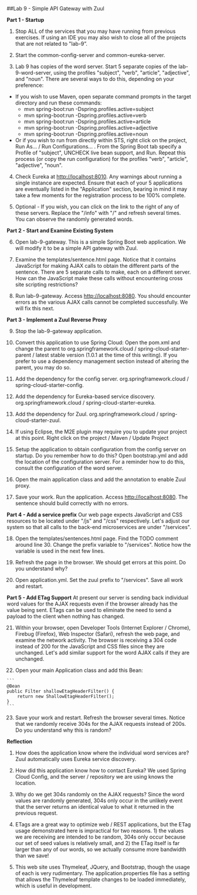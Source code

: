 ##Lab 9 - Simple API Gateway with Zuul

  **Part 1 - Startup**

1.  Stop ALL of the services that you may have running from previous exercises.  If using an IDE you may also wish to close all of the projects that are not related to "lab-9”.

2.  Start the common-config-server and common-eureka-server.  

3.  Lab 9 has copies of the word server.  Start 5 separate copies of the lab-9-word-server, using the profiles "subject", "verb", "article", "adjective", and "noun".  There are several ways to do this, depending on your preference:
  - If you wish to use Maven, open separate command prompts in the target directory and run these commands:
    - mvn spring-boot:run -Dspring.profiles.active=subject
    - mvn spring-boot:run -Dspring.profiles.active=verb
    - mvn spring-boot:run -Dspring.profiles.active=article
    - mvn spring-boot:run -Dspring.profiles.active=adjective
    - mvn spring-boot:run -Dspring.profiles.active=noun
  - Or if you wish to run from directly within STS, right click on the project, Run As... / Run Configurations... .  From the Spring Boot tab specify a Profile of "subject", UNCHECK live bean support, and Run.  Repeat this process (or copy the run configuration) for the profiles "verb", "article", "adjective", "noun".

4.  Check Eureka at [http://localhost:8010](http://localhost:8010).   Any warnings about running a single instance are expected.  Ensure that each of your 5 applications are eventually listed in the "Application" section, bearing in mind it may take a few moments for the registration process to be 100% complete.	

5.  Optional - If you wish, you can click on the link to the right of any of these servers.  Replace the "/info" with "/" and refresh several times.  You can observe the randomly generated words.  



  **Part 2 - Start and Examine Existing System**

6.  Open lab-9-gateway.  This is a simple Spring Boot web application.  We will modify it to be a simple API gateway with Zuul.

7.  Examine the templates/sentence.html page.  Notice that it contains JavaScript for making AJAX calls to obtain the different parts of the sentence.  There are 5 separate calls to make, each on a different server.  How can the JavaScript make these calls without encountering cross site scripting restrictions?

8.  Run lab-9-gateway.  Access [http://localhost:8080](http://localhost:8080).  You should encounter errors as the various AJAX calls cannot be completed successfully.  We will fix this next.



  **Part 3 - Implement a Zuul Reverse Proxy**

9.  Stop the lab-9-gateway application.

10.  Convert this application to use Spring Cloud:  Open the pom.xml and change the parent to org.springframework.cloud / spring-cloud-starter-parent / latest stable version (1.0.1 at the time of this writing).  If you prefer to use a dependency management section instead of altering the parent, you may do so.

11.  Add the dependency for the config server.  org.springframework.cloud / spring-cloud-starter-config.  

12.  Add the dependency for Eureka-based service discovery.  org.springframework.cloud / spring-cloud-starter-eureka.

13.  Add the dependency for Zuul.  org.springframework.cloud / spring-cloud-starter-zuul.

14.  If using Eclipse, the M2E plugin may require you to update your project at this point.  Right click on the project / Maven / Update Project

15.  Setup the application to obtain configuration from the config server on startup.  Do you remember how to do this?  Open bootstrap.yml and add the location of the configuration server.  For a reminder how to do this, consult the configuration of the word server.

16.  Open the main application class and add the annotation to enable Zuul proxy.

17.  Save your work.  Run the application.  Access [http://localhost:8080](http://localhost:8080).  The sentence should build correctly with no errors.  



  **Part 4 - Add a service prefix**  Our web page expects JavaScript and CSS resources to be located under "/js" and "/css" respectively.  Let's adjust our system so that all calls to the back-end microservices are under "/services".
  
18.  Open the templates/sentences.html page.  Find the TODO comment around line 30.  Change the prefix variable to "/services".  Notice how the variable is used in the next few lines.

19.  Refresh the page in the browser.  We should get errors at this point.  Do you understand why?

20.  Open application.yml.   Set the zuul prefix to "/services".  Save all work and restart.


  **Part 5 - Add ETag Support**  At present our server is sending back individual word values for the AJAX requests even if the browser already has the value being sent.  ETags can be used to eliminate the need to send a payload to the client when nothing has changed.
  
21.  Within your browser, open Developer Tools (Internet Explorer / Chrome), Firebug (Firefox), Web Inspector (Safari), refresh the web page, and examine the network activity.  The browser is receiving a 304 code instead of 200 for the JavaScript and CSS files since they are unchanged.  Let's add similar support for the word AJAX calls if they are unchanged.

22.  Open your main Application class and add this Bean:

    ```
    @Bean
    public Filter shallowEtagHeaderFilter() {
        return new ShallowEtagHeaderFilter();
    }   
    ```    


23.  Save your work and restart.  Refresh the browser several times.  Notice that we randomly receive 304s for the AJAX requests instead of 200s.  Do you understand why this is random?   

**Reflection**

1.  How does the application know where the individual word services are?  Zuul automatically uses Eureka service discovery.

2.  How did this application know how to contact Eureka?  We used Spring Cloud Config, and the server / repository we are using knows the location.

3.  Why do we get 304s randomly on the AJAX requests?  Since the word values are randomly generated, 304s only occur in the unlikely event that the server returns an identical value to what it returned in the previous request.  

4.  ETags are a great way to optimize web / REST applications, but the ETag usage demonstrated here is impractical for two reasons.  1) the values we are receiving are intended to be random, 304s only occur because our set of seed values is relatively small, and 2) the ETag itself is far larger than any of our words, so we actually consume more bandwidth than we save!

5.  This web site uses Thymeleaf, JQuery, and Bootstrap, though the usage of each is very rudimentary.  The application.properties file has a setting that allows the Thymeleaf template changes to be loaded immediately, which is useful in development.
